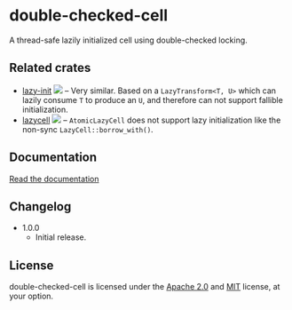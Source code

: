 double-checked-cell
===================

A thread-safe lazily initialized cell using double-checked locking.

Related crates
--------------

* [lazy-init](https://crates.io/crates/lazy-init) ![](https://img.shields.io/crates/v/lazy-init.svg) – Very similar. Based on a `LazyTransform<T, U>` which can lazily consume `T` to produce an `U`, and therefore can not support fallible initialization.
* [lazycell](https://crates.io/crates/lazycell) ![](https://img.shields.io/crates/v/lazycell.svg) – `AtomicLazyCell` does not support lazy initialization like the non-sync `LazyCell::borrow_with()`.

Documentation
-------------

[Read the documentation](https://docs.rs/double-checked-cell)

Changelog
---------

* 1.0.0
  - Initial release.

License
-------

double-checked-cell is licensed under the [Apache 2.0](http://www.apache.org/licenses/LICENSE-2.0)
and [MIT](http://opensource.org/licenses/MIT) license, at your option.
